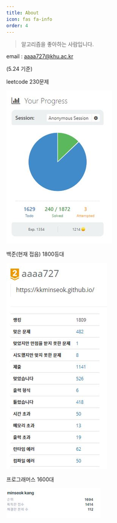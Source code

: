 ```yaml
---
title: About
icon: fas fa-info
order: 4
---
```



> 알고리즘을 좋아하는 사람입니다.


email : aaaa727@khu.ac.kr


(5.24 기준)

leetcode 230문제

![](/assets/img/sample/0524leetcode.JPG)  


백준(현재 접음) 1800등대

![](/assets/img/sample/0524baekjoon.JPG)  

프로그래머스 1600대

![](/assets/img/sample/0524programmers.JPG)

